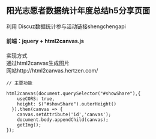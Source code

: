 ## 阳光志愿者数据统计年度总结h5分享页面

利用 Discuz数据统计参与活动链接shengchengapi  

#### 前端：jquery + html2canvas.js
实现方式   
通过html2canvas生成图片    
网站http://html2canvas.hertzen.com/    

``````
// 主要功能

html2canvas(document.querySelector("#showShare"),{
    useCORS: true,
    height: $("#showShare").outerHeight()
  }).then(canvas => {
    canvas.setAttribute('id','canvas');
    document.body.appendChild(canvas);
    getImg();
});

``````
